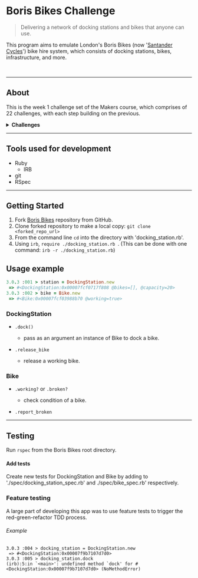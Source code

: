 # Boris Bikes Challenge

> Delivering a network of docking stations and bikes that anyone can use.

This program aims to emulate London's Boris Bikes (now '[Santander Cycles][santander cycles]') bike hire system, which consists of docking stations, bikes, infrastructure, and more.

[santander cycles]: https://tfl.gov.uk/modes/cycling/santander-cycles

<br>

***

## About

This is the week 1 challenge set of the Makers course, which comprises of 22 challenges, with each step building on the previous.

<details><summary><b>Challenges</b></summary>

- [x] 1. Setting up a Project
- [x] 2. Working with User Stories
- [x] 3. From a Domain Model to a Feature Test
- [x] 4. Errors are good
- [x] 5. From Feature Tests to Unit Tests
- [x] 6. Passing your first Unit Test
- [x] 7. Back to the feature
- [x] 8. Back to the unit
- [x] 9. Building a bike
- [x] 10. Making Docking Stations get Bikes
- [x] 11. Using Instance Variables
- [x] 12. Raising Exceptions
- [x] 13. Limiting Capacity
- [x] 14. Using Complex Attributes
- [x] 15. The Single Responsibility Principle
- [x] 16. Removing Magic Numbers
- [x] 17. Initialisation Defaults
- [x] 18. Dealing with Broken Bikes
- [x] 19. Isolating Tests with Doubles
- [x] 20. Mocking Behaviour on Doubles
- [ ] 21. Men with Ven
- [ ] 22. Modules as Mixins
</details>

***

## Tools used for development

- Ruby
  - IRB
- git
- RSpec

***

## Getting Started

1. Fork [Boris Bikes][boris bikes] repository from GitHub.
1. Clone forked repository to make a local copy: `git clone <forked_repo_url>`
1. From the command line `cd` into the directory with 'docking_station.rb'.
1. Using `irb`,  `require ./docking_station.rb `. (This can be done with one command: `irb -r ./docking_station.rb`)

[boris bikes]: https://github.com/J-son1/boris-bikes

## Usage example

```ruby
3.0.3 :001 > station = DockingStation.new
 => #<DockingStation:0x00007fcf0717f808 @bikes=[], @capacity=20> 
3.0.3 :002 > bike = Bike.new
 => #<Bike:0x00007fcf03988b70 @working=true> 
```

### DockingStation

- `.dock()`
  - pass as an argument an instance of Bike to dock a bike.

- `.release_bike`
  - release a working bike.

### Bike

- `.working?` or `.broken?`
   - check condition of a bike.

- `.report_broken`

***

## Testing

Run `rspec` from the Boris Bikes root directory.

#### Add tests

Create new tests for DockingStation and Bike by adding to './spec/docking_station_spec.rb' and ./spec/bike_spec.rb' respectively.

### Feature testing

A large part of developing this app was to use feature tests to trigger the red-green-refactor TDD process.

###### Example

```irb
3.0.3 :004 > docking_station = DockingStation.new
 => #<DockingStation:0x00007f9b7107d7d0> 
3.0.3 :005 > docking_station.dock
(irb):5:in `<main>': undefined method `dock' for #<DockingStation:0x00007f9b7107d7d0> (NoMethodError)
```
